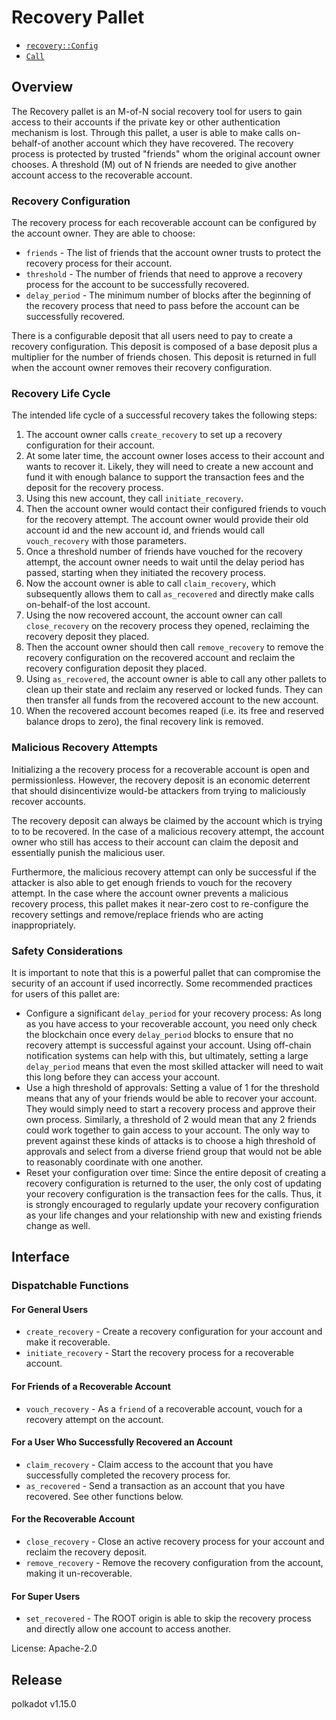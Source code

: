 # Recovery Pallet

- [`recovery::Config`](https://docs.rs/pallet-recovery/latest/pallet_recovery/trait.Config.html)
- [`Call`](https://docs.rs/pallet-recovery/latest/pallet_recovery/enum.Call.html)

## Overview

The Recovery pallet is an M-of-N social recovery tool for users to gain
access to their accounts if the private key or other authentication mechanism
is lost. Through this pallet, a user is able to make calls on-behalf-of another
account which they have recovered. The recovery process is protected by trusted
"friends" whom the original account owner chooses. A threshold (M) out of N
friends are needed to give another account access to the recoverable account.

### Recovery Configuration

The recovery process for each recoverable account can be configured by the account owner.
They are able to choose:
- `friends` - The list of friends that the account owner trusts to protect the
  recovery process for their account.
- `threshold` - The number of friends that need to approve a recovery process for
  the account to be successfully recovered.
- `delay_period` - The minimum number of blocks after the beginning of the recovery
  process that need to pass before the account can be successfully recovered.

There is a configurable deposit that all users need to pay to create a recovery
configuration. This deposit is composed of a base deposit plus a multiplier for
the number of friends chosen. This deposit is returned in full when the account
owner removes their recovery configuration.

### Recovery Life Cycle

The intended life cycle of a successful recovery takes the following steps:
1. The account owner calls `create_recovery` to set up a recovery configuration
   for their account.
2. At some later time, the account owner loses access to their account and wants
   to recover it. Likely, they will need to create a new account and fund it with
   enough balance to support the transaction fees and the deposit for the
   recovery process.
3. Using this new account, they call `initiate_recovery`.
4. Then the account owner would contact their configured friends to vouch for
   the recovery attempt. The account owner would provide their old account id
   and the new account id, and friends would call `vouch_recovery` with those
   parameters.
5. Once a threshold number of friends have vouched for the recovery attempt,
   the account owner needs to wait until the delay period has passed, starting
   when they initiated the recovery process.
6. Now the account owner is able to call `claim_recovery`, which subsequently
   allows them to call `as_recovered` and directly make calls on-behalf-of the lost
   account.
7. Using the now recovered account, the account owner can call `close_recovery`
   on the recovery process they opened, reclaiming the recovery deposit they
   placed.
8. Then the account owner should then call `remove_recovery` to remove the recovery
   configuration on the recovered account and reclaim the recovery configuration
   deposit they placed.
9. Using `as_recovered`, the account owner is able to call any other pallets
   to clean up their state and reclaim any reserved or locked funds. They
   can then transfer all funds from the recovered account to the new account.
10. When the recovered account becomes reaped (i.e. its free and reserved
    balance drops to zero), the final recovery link is removed.

### Malicious Recovery Attempts

Initializing a the recovery process for a recoverable account is open and
permissionless. However, the recovery deposit is an economic deterrent that
should disincentivize would-be attackers from trying to maliciously recover
accounts.

The recovery deposit can always be claimed by the account which is trying to
to be recovered. In the case of a malicious recovery attempt, the account
owner who still has access to their account can claim the deposit and
essentially punish the malicious user.

Furthermore, the malicious recovery attempt can only be successful if the
attacker is also able to get enough friends to vouch for the recovery attempt.
In the case where the account owner prevents a malicious recovery process,
this pallet makes it near-zero cost to re-configure the recovery settings and
remove/replace friends who are acting inappropriately.

### Safety Considerations

It is important to note that this is a powerful pallet that can compromise the
security of an account if used incorrectly. Some recommended practices for users
of this pallet are:

- Configure a significant `delay_period` for your recovery process: As long as you
  have access to your recoverable account, you need only check the blockchain once
  every `delay_period` blocks to ensure that no recovery attempt is successful
  against your account. Using off-chain notification systems can help with this,
  but ultimately, setting a large `delay_period` means that even the most skilled
  attacker will need to wait this long before they can access your account.
- Use a high threshold of approvals: Setting a value of 1 for the threshold means
  that any of your friends would be able to recover your account. They would
  simply need to start a recovery process and approve their own process. Similarly,
  a threshold of 2 would mean that any 2 friends could work together to gain
  access to your account. The only way to prevent against these kinds of attacks
  is to choose a high threshold of approvals and select from a diverse friend
  group that would not be able to reasonably coordinate with one another.
- Reset your configuration over time: Since the entire deposit of creating a
  recovery configuration is returned to the user, the only cost of updating
  your recovery configuration is the transaction fees for the calls. Thus,
  it is strongly encouraged to regularly update your recovery configuration
  as your life changes and your relationship with new and existing friends
  change as well.

## Interface

### Dispatchable Functions

#### For General Users

- `create_recovery` - Create a recovery configuration for your account and make it recoverable.
- `initiate_recovery` - Start the recovery process for a recoverable account.

#### For Friends of a Recoverable Account
- `vouch_recovery` - As a `friend` of a recoverable account, vouch for a recovery attempt on the account.

#### For a User Who Successfully Recovered an Account

- `claim_recovery` - Claim access to the account that you have successfully completed the recovery process for.
- `as_recovered` - Send a transaction as an account that you have recovered. See other functions below.

#### For the Recoverable Account

- `close_recovery` - Close an active recovery process for your account and reclaim the recovery deposit.
- `remove_recovery` - Remove the recovery configuration from the account, making it un-recoverable.

#### For Super Users

- `set_recovered` - The ROOT origin is able to skip the recovery process and directly allow
  one account to access another.

License: Apache-2.0


## Release

polkadot v1.15.0
